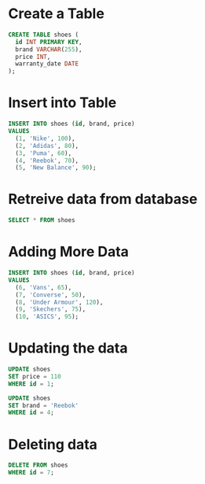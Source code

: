 # Create a Table

```sql
CREATE TABLE shoes (
  id INT PRIMARY KEY,
  brand VARCHAR(255),
  price INT,
  warranty_date DATE
);
```

# Insert into Table

```sql
INSERT INTO shoes (id, brand, price)
VALUES
  (1, 'Nike', 100),
  (2, 'Adidas', 80),
  (3, 'Puma', 60),
  (4, 'Reebok', 70),
  (5, 'New Balance', 90);
```

# Retreive data from database

```sql
SELECT * FROM shoes
```

# Adding More Data

```sql
INSERT INTO shoes (id, brand, price)
VALUES
  (6, 'Vans', 65),
  (7, 'Converse', 50),
  (8, 'Under Armour', 120),
  (9, 'Skechers', 75),
  (10, 'ASICS', 95);

```

# Updating the data

```sql
UPDATE shoes
SET price = 110
WHERE id = 1;

UPDATE shoes
SET brand = 'Reebok'
WHERE id = 4;

```

# Deleting data

```sql
DELETE FROM shoes
WHERE id = 7;

```
